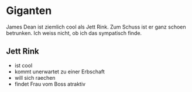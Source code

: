 # Giganten


James Dean ist ziemlich cool als Jett Rink. Zum Schuss ist er ganz schoen betrunken. Ich weiss nicht, ob ich das sympatisch finde.

## Jett Rink

* ist cool
* kommt unerwartet zu einer Erbschaft
* will sich raechen
* findet Frau vom Boss atraktiv


